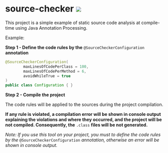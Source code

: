 # source-checker [![](https://jitpack.io/v/WellingtonCosta/source-checker.svg)](https://jitpack.io/#WellingtonCosta/source-checker)

This project is a simple example of static source code analysis at compile-time using Java Annotation Processing.

Example:

__Step 1 - Define the code rules by the__ ```@SourceCheckerConfiguration``` __annotation__

```java
@SourceCheckerConfiguration(
        maxLinesOfCodePerClass = 100,
        maxLinesOfCodePerMethod = 6,
        avoidWhileTrue = true
)
public class Configuration { }
```

__Step 2 - Compile the project__

The code rules will be applied to the sources during the project compilation.

__If any rule is violated, a compilation error will be shown in console output explaining the violations and where they occurred, and the project will be not compiled. Consequently, the__ ```.class``` __files will be not generated.__

*Note: If you use this tool on your project, you must to define the code rules by the* ```@SourceCheckerConfiguration``` *annotation, otherwise an error will be shown in console output.*